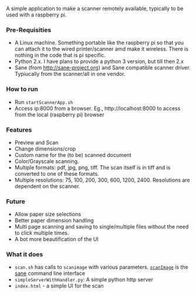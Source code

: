 A simple application to make a scanner remotely available, typically to be used with a raspberry pi.


### Pre-Requisities
- A Linux machine. Something portable like the raspberry pi so that you can attach it to the wired printer/scanner amd make it wireless. There is nothing in the code that is pi specific.
- Python 2.x. I have plans to provide a python 3 version, but till then 2.x
- Sane (from http://sane-project.org) and Sane compatible scanner driver. Typiucally from the scanner/all in one vendor.

### How to run
- Run `startScannerApp.sh`
- Access ip:8000 from a browser. Eg., http://localhost:8000 to access from the local (raspberry pi) browser

### Features
- Preview and Scan
- Change dimensions/crop
- Custom name for the (to be) scanned document
- Color/Grayscale scanning.
- Multiple formats: pdf, jpg, png, tiff. The scan itself is in tiff and is converted to one of these formats.
- Multiple resolutions: 75, 100, 200, 300, 600, 1200, 2400. Resolutions are dependent on the scanner. 

### Future
- Allow paper size selections
- Better paper dimension handling
- Multi page scanning and saving to single/multiple files without the need to click multiple times.
- A bot more beautification of the UI

### What it does
- `scan.sh` has calls to `scanimage` with various parameters. [`scanImage`](http://www.sane-project.org/man/scanimage.1.html) is the [sane](http://www.sane-project.org/man/sane.7.html) command line interface
- `simpleServerWithHandler.py`: A simple python http server
- `index.html` - a simple UI for the scan
